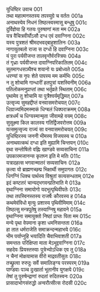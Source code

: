 युधिष्ठिर उवाच	001  
तथा महात्मनस्तस्य तपस्युग्रे च वर्ततः	001a  
अनाथस्येव निधनं तिष्ठत्स्वस्मासु बन्धुषु	001c  
दुर्विज्ञेया हि गतयः पुरुषाणां मता मम	002a  
यत्र वैचित्रवीर्योऽसौ दग्ध एवं दवाग्निना	002c  
यस्य पुत्रशतं श्रीमदभवद्बाहुशालिनः	003a  
नागायुतबलो राजा स दग्धो हि दवाग्निना	003c  
यं पुरा पर्यवीजन्त तालवृन्तैर्वरस्त्रियः	004a  
तं गृध्राः पर्यवीजन्त दावाग्निपरिकालितम्	004c  
सूतमागधसञ्घैश्च शयानो यः प्रबोध्यते	005a  
धरण्यां स नृपः शेते पापस्य मम कर्मभिः	005c  
न तु शोचामि गान्धारीं हतपुत्रां यशस्विनीम्	006a  
पतिलोकमनुप्राप्तां तथा भर्तृव्रते स्थिताम्	006c  
पृथामेव तु शोचामि या पुत्रैश्वर्यमृद्धिमत्	007a  
उत्सृज्य सुमहद्दीप्तं वनवासमरोचयत्	007c  
धिग्राज्यमिदमस्माकं धिग्बलं धिक्पराक्रमम्	008a  
क्षत्रधर्मं च धिग्यस्मान्मृता जीवामहे वयम्	008c  
सुसूक्ष्मा किल कालस्य गतिर्द्विजवरोत्तम	009a  
यत्समुत्सृज्य राज्यं सा वनवासमरोचयत्	009c  
युधिष्ठिरस्य जननी भीमस्य विजयस्य च	010a  
अनाथवत्कथं दग्धा इति मुह्यामि चिन्तयन्	010c  
वृथा सन्तोषितो वह्निः खाण्डवे सव्यसाचिना	011a  
उपकारमजानन्स कृतघ्न इति मे मतिः	011c  
यत्रादहत्स भगवान्मातरं सव्यसाचिनः	012a  
कृत्वा यो ब्राह्मणच्छद्म भिक्षार्थी समुपागतः	012c  
धिगग्निं धिक्च पार्थस्य विश्रुतां सत्यसन्धताम्	012e  
इदं कष्टतरं चान्यद्भगवन्प्रतिभाति मे	013a  
वृथाग्निना समायोगो यदभूत्पृथिवीपतेः	013c  
तथा तपस्विनस्तस्य राजर्षेः कौरवस्य ह	014a  
कथमेवंविधो मृत्युः प्रशास्य पृथिवीमिमाम्	014c  
तिष्ठत्सु मन्त्रपूतेषु तस्याग्निषु महावने	015a  
वृथाग्निना समायुक्तो निष्ठां प्राप्तः पिता मम	015c  
मन्ये पृथा वेपमाना कृशा धमनिसन्तता	016a  
हा तात धर्मराजेति समाक्रन्दन्महाभये	016c  
भीम पर्याप्नुहि भयादिति चैवाभिवाशती	017a  
समन्ततः परिक्षिप्ता माता मेऽभूद्दवाग्निना	017c  
सहदेवः प्रियस्तस्याः पुत्रेभ्योऽधिक एव तु	018a  
न चैनां मोक्षयामास वीरो माद्रवतीसुतः	018c  
तच्छ्रुत्वा रुरुदुः सर्वे समालिङ्ग्य परस्परम्	019a  
पाण्डवाः पञ्च दुःखार्ता भूतानीव युगक्षये	019c  
तेषां तु पुरुषेन्द्राणां रुदतां रुदितस्वनः	020a  
प्रासादाभोगसंरुद्धो अन्वरौत्सीत्स रोदसी	020c  
